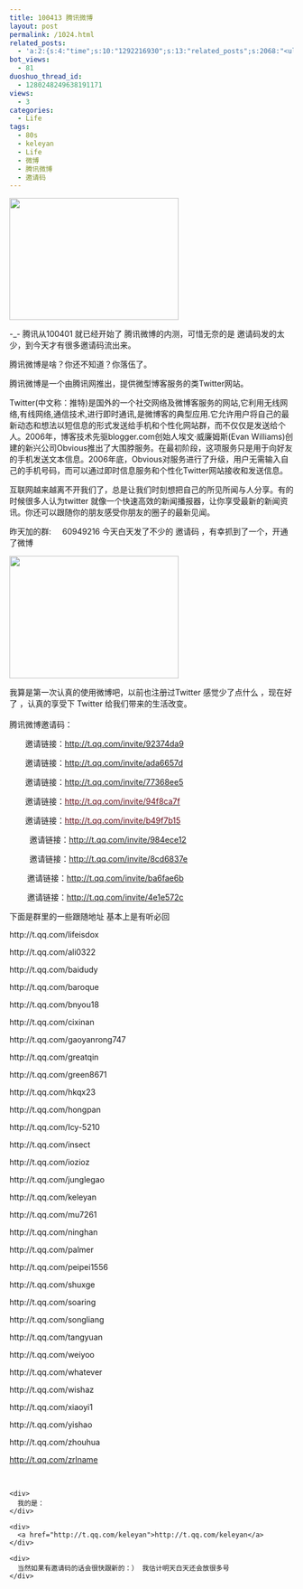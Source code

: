 ```yaml
---
title: 100413 腾讯微博
layout: post
permalink: /1024.html
related_posts:
  - 'a:2:{s:4:"time";s:10:"1292216930";s:13:"related_posts";s:2068:"<ul class="related_post"><li><a href="http://blog.80aj.com/2010/04/27/100427-%e8%85%be%e8%ae%af%e5%be%ae%e5%8d%9a-%e4%b8%80%e4%ba%9b%e5%b8%ae%e5%8a%a9/" title="100427 腾讯微博 一些帮助">100427 腾讯微博 一些帮助</a></li><li><a href="http://blog.80aj.com/2010/04/12/100414-%e8%9c%97%e7%89%9b%e5%bf%ab%e8%b7%91-%e7%ab%99%e9%95%bf%e4%b9%8b%e6%ad%8c/" title="100414 蜗牛快跑 &#8211;站长之歌">100414 蜗牛快跑 &#8211;站长之歌</a></li><li><a href="http://blog.80aj.com/2010/08/18/%e5%9c%a8%e6%ac%a2%e8%bf%8e%e7%95%8c%e9%9d%a2%e6%b7%bb%e5%8a%a0%e5%ae%89%e8%a3%85%e6%96%b9%e5%bc%8f%e7%9a%84%e9%80%89%e6%8b%a9/" title="在欢迎界面添加安装方式的选择">在欢迎界面添加安装方式的选择</a></li><li><a href="http://blog.80aj.com/2010/04/14/100414-%e9%94%99%e8%bf%87%e7%9a%84%e7%8f%ad%e8%bd%a6%e6%9c%89%e5%a6%82%e9%94%99%e8%bf%87%e7%9a%84%e4%ba%ba%e7%94%9f%e6%97%a0%e6%b3%95%e8%bf%bd%e5%9b%9e/" title="100414 错过的班车有如错过的人生无法追回">100414 错过的班车有如错过的人生无法追回</a></li><li><a href="http://blog.80aj.com/2009/11/25/091124-%e5%ae%b6%e6%9c%89%e5%b0%8f%e7%8c%ab/" title="091124 家有小猫">091124 家有小猫</a></li><li><a href="http://blog.80aj.com/2009/11/19/091119-%e9%ad%94%e5%85%bd%e4%b8%8e%e4%ba%ba%e7%94%9f-%e3%80%90%e5%9b%be%e6%96%87-%e9%ad%94%e5%85%bd%e7%8e%a9%e5%ae%b6%e5%be%97%e8%87%aa%e6%88%91%e4%bf%ae%e5%85%bb%e7%89%87%e3%80%91/" title="091119 魔兽与人生 【图文&#8211;魔兽玩家得自我修养片】">091119 魔兽与人生 【图文&#8211;魔兽玩家得自我修养片】</a></li><li><a href="http://blog.80aj.com/2009/10/10/091010-80%e5%90%8e%e7%9a%84%e5%a9%9a%e5%a7%bb%e5%a4%87%e5%bf%98%e5%bd%95/" title="091010 80后的婚姻备忘录">091010 80后的婚姻备忘录</a></li><li><a href="http://blog.80aj.com/javascript/" title="JavaScript">JavaScript</a></li><li><a href="http://blog.80aj.com/weiwei/" title="微力不微">微力不微</a></li><li><a href="http://blog.80aj.com/guestbook/" title="关于">关于</a></li></ul>";}'
bot_views:
  - 81
duoshuo_thread_id:
  - 1280248249638191171
views:
  - 3
categories:
  - Life
tags:
  - 80s
  - keleyan
  - Life
  - 微博
  - 腾讯微博
  - 邀请码
---
```

[<img class="aligncenter size-medium wp-image-1026" title="x2" src="http://www.80aj.com/wp-content/uploads/2010/04/x2-300x216.jpg" alt="" width="300" height="216" />][1]

-_- 腾讯从100401 就已经开始了 腾讯微博的内测，可惜无奈的是 邀请码发的太少，到今天才有很多邀请码流出来。

腾讯微博是啥？你还不知道？你落伍了。

腾讯微博是一个由腾讯网推出，提供微型博客服务的类Twitter网站。

Twitter(中文称：推特)是国外的一个社交网络及微博客服务的网站,它利用无线网络,有线网络,通信技术,进行即时通讯,是微博客的典型应用.它允许用户将自己的最新动态和想法以短信息的形式发送给手机和个性化网站群，而不仅仅是发送给个人。2006年，博客技术先驱blogger.com创始人埃文·威廉姆斯(Evan Williams)创建的新兴公司Obvious推出了大围脖服务。在最初阶段，这项服务只是用于向好友的手机发送文本信息。2006年底，Obvious对服务进行了升级，用户无需输入自己的手机号码，而可以通过即时信息服务和个性化Twitter网站接收和发送信息。

互联网越来越离不开我们了，总是让我们时刻想把自己的所见所闻与人分享。有的时候很多人认为twitter 就像一个快速高效的新闻播报器，让你享受最新的新闻资讯。你还可以跟随你的朋友感受你朋友的圈子的最新见闻。

昨天加的群:     60949216 今天白天发了不少的 邀请码 ，有幸抓到了一个，开通了微博

[<img class="aligncenter size-medium wp-image-1025" title="wb1" src="http://www.80aj.com/wp-content/uploads/2010/04/wb1-300x217.jpg" alt="" width="300" height="217" />][2]

<div>
  我算是第一次认真的使用微博吧，以前也注册过Twitter 感觉少了点什么 ，现在好了 ，认真的享受下 Twitter 给我们带来的生活改变。
</div>

<div>
   
</div>

<div>
  腾讯微博邀请码：
</div>

<div>
  <p>
    　　邀请链接：<a href="http://t.qq.com/invite/92374da9">http://t.qq.com/invite/92374da9</a>
  </p>
  
  <p>
    　　邀请链接：<a href="http://t.qq.com/invite/ada6657d">http://t.qq.com/invite/ada6657d</a>
  </p>
  
  <p>
    　　邀请链接：<a href="http://t.qq.com/invite/77368ee5">http://t.qq.com/invite/77368ee5</a>
  </p>
  
  <p>
    　　邀请链接：<a href="http://t.qq.com/invite/94f8ca7f"><span style="color: #670e1a;">http://t.qq.com/invite/94f8ca7f</span></a>
  </p>
  
  <p>
    　　邀请链接：<a href="http://t.qq.com/invite/b49f7b15"><span style="color: #670e1a;">http://t.qq.com/invite/b49f7b15</span></a>
  </p>
  
  <p>
             邀请链接：<a href="http://t.qq.com/invite/984ece12">http://t.qq.com/invite/984ece12</a>
  </p>
  
  <p>
             邀请链接：<a href="http://t.qq.com/invite/8cd6837e">http://t.qq.com/invite/8cd6837e</a>
  </p>
  
  <p>
            邀请链接：<a href="http://t.qq.com/invite/ba6fae6b">http://t.qq.com/invite/ba6fae6b</a>
  </p>
  
  <p>
            邀请链接：<a href="http://t.qq.com/invite/4e1e572c">http://t.qq.com/invite/4e1e572c</a>
  </p>
  
  <p>
    下面是群里的一些跟随地址 基本上是有听必回
  </p>
</div>

<div>
  http://t.qq.com/lifeisdox</p> <p>
    http://t.qq.com/ali0322
  </p>
  
  <p>
    http://t.qq.com/baidudy
  </p>
  
  <p>
    http://t.qq.com/baroque
  </p>
  
  <p>
    http://t.qq.com/bnyou18
  </p>
  
  <p>
    http://t.qq.com/cixinan
  </p>
  
  <p>
    http://t.qq.com/gaoyanrong747
  </p>
  
  <p>
    http://t.qq.com/greatqin
  </p>
  
  <p>
    http://t.qq.com/green8671
  </p>
  
  <p>
    http://t.qq.com/hkqx23
  </p>
  
  <p>
    http://t.qq.com/hongpan
  </p>
  
  <p>
    http://t.qq.com/Icy-5210
  </p>
  
  <p>
    http://t.qq.com/insect
  </p>
  
  <p>
    http://t.qq.com/iozioz
  </p>
  
  <p>
    http://t.qq.com/junglegao
  </p>
  
  <p>
    http://t.qq.com/keleyan
  </p>
  
  <p>
    http://t.qq.com/mu7261
  </p>
  
  <p>
    http://t.qq.com/ninghan
  </p>
  
  <p>
    http://t.qq.com/palmer
  </p>
  
  <p>
    http://t.qq.com/peipei1556
  </p>
  
  <p>
    http://t.qq.com/shuxge
  </p>
  
  <p>
    http://t.qq.com/soaring
  </p>
  
  <p>
    http://t.qq.com/songliang
  </p>
  
  <p>
    http://t.qq.com/tangyuan
  </p>
  
  <p>
    http://t.qq.com/weiyoo
  </p>
  
  <p>
    http://t.qq.com/whatever
  </p>
  
  <p>
    http://t.qq.com/wishaz
  </p>
  
  <p>
    http://t.qq.com/xiaoyi1
  </p>
  
  <p>
    http://t.qq.com/yishao
  </p>
  
  <p>
    http://t.qq.com/zhouhua
  </p>
  
  <p>
    <a href="http://t.qq.com/zrlname">http://t.qq.com/zrlname</a></div> <div>
       
    </div>
    
    <div>
      我的是：
    </div>
    
    <div>
      <a href="http://t.qq.com/keleyan">http://t.qq.com/keleyan</a>
    </div>
    
    <div>
      当然如果有邀请码的话会很快跟新的：） 我估计明天白天还会放很多号  
    </div>

 [1]: http://www.80aj.com/wp-content/uploads/2010/04/x2.jpg
 [2]: http://www.80aj.com/wp-content/uploads/2010/04/wb1.jpg